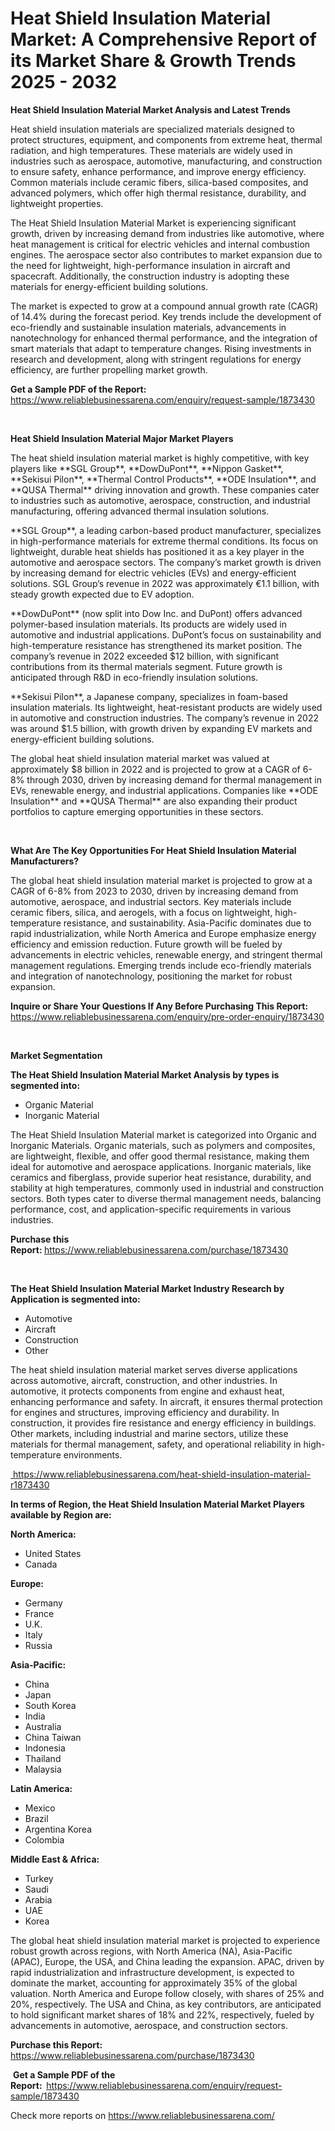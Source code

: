 <p><h1>Heat Shield Insulation Material Market: A Comprehensive Report of its Market Share & Growth Trends 2025 - 2032</h1></p><p><strong>Heat Shield Insulation Material Market Analysis and Latest Trends</strong></p>
<p><p>Heat shield insulation materials are specialized materials designed to protect structures, equipment, and components from extreme heat, thermal radiation, and high temperatures. These materials are widely used in industries such as aerospace, automotive, manufacturing, and construction to ensure safety, enhance performance, and improve energy efficiency. Common materials include ceramic fibers, silica-based composites, and advanced polymers, which offer high thermal resistance, durability, and lightweight properties.</p><p>The Heat Shield Insulation Material Market is experiencing significant growth, driven by increasing demand from industries like automotive, where heat management is critical for electric vehicles and internal combustion engines. The aerospace sector also contributes to market expansion due to the need for lightweight, high-performance insulation in aircraft and spacecraft. Additionally, the construction industry is adopting these materials for energy-efficient building solutions.</p><p>The market is expected to grow at a compound annual growth rate (CAGR) of 14.4% during the forecast period. Key trends include the development of eco-friendly and sustainable insulation materials, advancements in nanotechnology for enhanced thermal performance, and the integration of smart materials that adapt to temperature changes. Rising investments in research and development, along with stringent regulations for energy efficiency, are further propelling market growth.</p></p>
<p><strong>Get a Sample PDF of the Report:&nbsp;</strong> <a href="https://www.reliablebusinessarena.com/enquiry/request-sample/1873430?utm_campaign=2097&utm_medium=2&utm_source=Github&utm_content=ia&utm_term=25012025&utm_id=heat-shield-insulation-material">https://www.reliablebusinessarena.com/enquiry/request-sample/1873430</a></p>
<p>&nbsp;</p>
<p><strong>Heat Shield Insulation Material Major Market Players</strong></p>
<p><p>The heat shield insulation material market is highly competitive, with key players like **SGL Group**, **DowDuPont**, **Nippon Gasket**, **Sekisui Pilon**, **Thermal Control Products**, **ODE Insulation**, and **QUSA Thermal** driving innovation and growth. These companies cater to industries such as automotive, aerospace, construction, and industrial manufacturing, offering advanced thermal insulation solutions.</p><p>**SGL Group**, a leading carbon-based product manufacturer, specializes in high-performance materials for extreme thermal conditions. Its focus on lightweight, durable heat shields has positioned it as a key player in the automotive and aerospace sectors. The company’s market growth is driven by increasing demand for electric vehicles (EVs) and energy-efficient solutions. SGL Group’s revenue in 2022 was approximately €1.1 billion, with steady growth expected due to EV adoption.</p><p>**DowDuPont** (now split into Dow Inc. and DuPont) offers advanced polymer-based insulation materials. Its products are widely used in automotive and industrial applications. DuPont’s focus on sustainability and high-temperature resistance has strengthened its market position. The company’s revenue in 2022 exceeded $12 billion, with significant contributions from its thermal materials segment. Future growth is anticipated through R&D in eco-friendly insulation solutions.</p><p>**Sekisui Pilon**, a Japanese company, specializes in foam-based insulation materials. Its lightweight, heat-resistant products are widely used in automotive and construction industries. The company’s revenue in 2022 was around $1.5 billion, with growth driven by expanding EV markets and energy-efficient building solutions.</p><p>The global heat shield insulation material market was valued at approximately $8 billion in 2022 and is projected to grow at a CAGR of 6-8% through 2030, driven by increasing demand for thermal management in EVs, renewable energy, and industrial applications. Companies like **ODE Insulation** and **QUSA Thermal** are also expanding their product portfolios to capture emerging opportunities in these sectors.</p></p>
<p>&nbsp;</p>
<p><strong>What Are The Key Opportunities For Heat Shield Insulation Material Manufacturers?</strong></p>
<p><p>The global heat shield insulation material market is projected to grow at a CAGR of 6-8% from 2023 to 2030, driven by increasing demand from automotive, aerospace, and industrial sectors. Key materials include ceramic fibers, silica, and aerogels, with a focus on lightweight, high-temperature resistance, and sustainability. Asia-Pacific dominates due to rapid industrialization, while North America and Europe emphasize energy efficiency and emission reduction. Future growth will be fueled by advancements in electric vehicles, renewable energy, and stringent thermal management regulations. Emerging trends include eco-friendly materials and integration of nanotechnology, positioning the market for robust expansion.</p></p>
<p><strong>Inquire or Share Your Questions If Any Before Purchasing This Report:</strong> <a href="https://www.reliablebusinessarena.com/enquiry/pre-order-enquiry/1873430?utm_campaign=2097&utm_medium=2&utm_source=Github&utm_content=ia&utm_term=25012025&utm_id=heat-shield-insulation-material">https://www.reliablebusinessarena.com/enquiry/pre-order-enquiry/1873430</a></p>
<p>&nbsp;</p>
<p><strong>Market Segmentation</strong></p>
<p><strong>The Heat Shield Insulation Material Market Analysis by types is segmented into:</strong></p>
<p><ul><li>Organic Material</li><li>Inorganic Material</li></ul></p>
<p><p>The Heat Shield Insulation Material market is categorized into Organic and Inorganic Materials. Organic materials, such as polymers and composites, are lightweight, flexible, and offer good thermal resistance, making them ideal for automotive and aerospace applications. Inorganic materials, like ceramics and fiberglass, provide superior heat resistance, durability, and stability at high temperatures, commonly used in industrial and construction sectors. Both types cater to diverse thermal management needs, balancing performance, cost, and application-specific requirements in various industries.</p></p>
<p><strong>Purchase this Report:&nbsp;</strong><a href="https://www.reliablebusinessarena.com/purchase/1873430?utm_campaign=2097&utm_medium=2&utm_source=Github&utm_content=ia&utm_term=25012025&utm_id=heat-shield-insulation-material">https://www.reliablebusinessarena.com/purchase/1873430</a></p>
<p>&nbsp;</p>
<p><strong>The Heat Shield Insulation Material Market Industry Research by Application is segmented into:</strong></p>
<p><ul><li>Automotive</li><li>Aircraft</li><li>Construction</li><li>Other</li></ul></p>
<p><p>The heat shield insulation material market serves diverse applications across automotive, aircraft, construction, and other industries. In automotive, it protects components from engine and exhaust heat, enhancing performance and safety. In aircraft, it ensures thermal protection for engines and structures, improving efficiency and durability. In construction, it provides fire resistance and energy efficiency in buildings. Other markets, including industrial and marine sectors, utilize these materials for thermal management, safety, and operational reliability in high-temperature environments.</p></p>
<p><a href="https://www.reliablebusinessarena.com/heat-shield-insulation-material-r1873430?utm_campaign=2097&utm_medium=2&utm_source=Github&utm_content=ia&utm_term=25012025&utm_id=heat-shield-insulation-material">&nbsp;https://www.reliablebusinessarena.com/heat-shield-insulation-material-r1873430</a></p>
<p><strong>In terms of Region, the Heat Shield Insulation Material Market Players available by Region are:</strong></p>
<p>
    <p> <strong> North America: </strong>
        <ul>
            <li>United States</li>
            <li>Canada</li>
        </ul>
        </p> 
    <p> <strong> Europe: </strong>
        <ul>
            <li>Germany</li>
            <li>France</li>
            <li>U.K.</li>
            <li>Italy</li>
            <li>Russia</li>
        </ul>
        </p> 
    <p> <strong> Asia-Pacific: </strong>
        <ul>
            <li>China</li>
            <li>Japan</li>
            <li>South Korea</li>
            <li>India</li>
            <li>Australia</li>
            <li>China Taiwan</li>
            <li>Indonesia</li>
            <li>Thailand</li>
            <li>Malaysia</li>
        </ul>
        </p> 
    <p> <strong> Latin America: </strong>
        <ul>
            <li>Mexico</li>
            <li>Brazil</li>
            <li>Argentina Korea</li>
            <li>Colombia</li>
        </ul>
        </p> 
    <p> <strong> Middle East & Africa: </strong>
        <ul>
            <li>Turkey</li>
            <li>Saudi</li>
            <li>Arabia</li>
            <li>UAE</li>
            <li>Korea</li>
        </ul>
    </p>
    </p>
<p><p>The global heat shield insulation material market is projected to experience robust growth across regions, with North America (NA), Asia-Pacific (APAC), Europe, the USA, and China leading the expansion. APAC, driven by rapid industrialization and infrastructure development, is expected to dominate the market, accounting for approximately 35% of the global valuation. North America and Europe follow closely, with shares of 25% and 20%, respectively. The USA and China, as key contributors, are anticipated to hold significant market shares of 18% and 22%, respectively, fueled by advancements in automotive, aerospace, and construction sectors.</p></p>
<p><strong>Purchase this Report: </strong><a href="https://www.reliablebusinessarena.com/purchase/1873430?utm_campaign=2097&utm_medium=2&utm_source=Github&utm_content=ia&utm_term=25012025&utm_id=heat-shield-insulation-material">https://www.reliablebusinessarena.com/purchase/1873430</a></p>
<p>&nbsp;<strong>Get a Sample PDF of the Report:&nbsp;&nbsp;</strong><a href="https://www.reliablebusinessarena.com/enquiry/request-sample/1873430?utm_campaign=2097&utm_medium=2&utm_source=Github&utm_content=ia&utm_term=25012025&utm_id=heat-shield-insulation-material">https://www.reliablebusinessarena.com/enquiry/request-sample/1873430</a></p>
<p><strong></strong></p>
<p>Check more reports on <a href="https://www.reliablebusinessarena.com/?utm_campaign=2097&utm_medium=2&utm_source=Github&utm_content=ia&utm_term=25012025&utm_id=heat-shield-insulation-material">https://www.reliablebusinessarena.com/</a></p>
